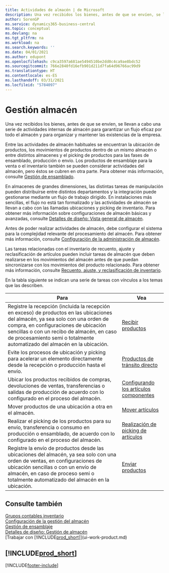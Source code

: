 ```yaml
---
title: Actividades de almacén | de Microsoft
description: Una vez recibidos los bienes, antes de que se envíen, se llevan a cabo una serie de actividades internas de almacén para garantizar un flujo eficaz por todo el almacén y para organizar y mantener las existencias de la empresa.
author: SorenGP
ms.service: dynamics365-business-central
ms.topic: conceptual
ms.devlang: na
ms.tgt_pltfrm: na
ms.workload: na
ms.search.keywords: ''
ms.date: 04/01/2021
ms.author: edupont
ms.openlocfilehash: c9ca3597a681ae5494510be2dd0c4ca9ae8bdc52
ms.sourcegitcommit: 766e2840fd16efb901d211d7fa64d96766ac99d9
ms.translationtype: HT
ms.contentlocale: es-ES
ms.lasthandoff: 03/31/2021
ms.locfileid: "5784097"
---
```

# <a name="warehouse-management"></a>Gestión almacén
Una vez recibidos los bienes, antes de que se envíen, se llevan a cabo una serie de actividades internas de almacén para garantizar un flujo eficaz por todo el almacén y para organizar y mantener las existencias de la empresa.

Entre las actividades de almacén habituales se encuentran la ubicación de productos, los movimientos de productos dentro de un mismo almacén o entre distintos almacenes y el picking de productos para las fases de ensamblado, producción o envío. Los productos de ensamblaje para la venta o el inventario también se pueden considerar actividades del almacén, pero éstos se cubren en otra parte. Para obtener más información, consulte [Gestión de ensamblado](assembly-assemble-items.md).  

En almacenes de grandes dimensiones, las distintas tareas de manipulación pueden distribuirse entre distintos departamentos y la integración puede gestionarse mediante un flujo de trabajo dirigido. En instalaciones más sencillas, el flujo no está tan formalizado y las actividades de almacén se llevan a cabo con las llamadas ubicaciones y picking de inventario. Para obtener más información sobre configuraciones de almacén básicas y avanzadas, consulte [Detalles de diseño: Vista general de almacén](design-details-warehouse-overview.md).

Antes de poder realizar actividades de almacén, debe configurar el sistema para la complejidad relevante del procesamiento del almacén. Para obtener más información, consulte [Configuración de la administración de almacén](warehouse-setup-warehouse.md).

Las tareas relacionadas con el inventario de recuento, ajuste y reclasificación de artículos pueden incluir tareas de almacén que deben realizarse en los movimientos del almacén antes de que puedan sincronizarse con los movimientos del producto relacionado. Para obtener más información, consulte [Recuento, ajuste, y reclasificación de inventario](inventory-how-count-adjust-reclassify.md).

 En la tabla siguiente se indican una serie de tareas con vínculos a los temas que las describen.   

|**Para**|**Vea**|  
|------------|-------------|  
|Registre la recepción (incluida la recepción en exceso) de productos en las ubicaciones del almacén, ya sea solo con una orden de compra, en configuraciones de ubicación sencillas o con un recibo de almacén, en caso de procesamiento semi o totalmente automatizado del almacén en la ubicación.|[Recibir productos](warehouse-how-receive-items.md)|
|Evite los procesos de ubicación y picking para acelerar un elemento directamente desde la recepción o producción hasta el envío.|[Productos de tránsito directo](warehouse-how-to-cross-dock-items.md)|    
|Ubicar los productos recibidos de compras, devoluciones de ventas, transferencias o salidas de producción de acuerdo con lo configurado en el proceso del almacén.|[Configurando los artículos componentes](warehouse-put-away-items.md)|
|Mover productos de una ubicación a otra en el almacén.|[Mover artículos](warehouse-move-items.md)|
|Realizar el picking de los productos para su envío, transferencia o consumo en producción o ensamblado, de acuerdo con lo configurado en el proceso del almacén.|[Realización de picking de artículos](warehouse-pick-items.md)|
|Registre la envío de productos desde las ubicaciones del almacén, ya sea solo con una orden de ventas, en configuraciones de ubicación sencillas o con un envío de almacén, en caso de proceso semi o totalmente automatizado del almacén en la ubicación.|[Enviar productos](warehouse-how-ship-items.md)|  

## <a name="see-also"></a>Consulte también  
[Grupos contables inventario](inventory-manage-inventory.md)  
[Configuración de la gestión del almacén](warehouse-setup-warehouse.md)     
[Gestión de ensamblaje](assembly-assemble-items.md)    
[Detalles de diseño: Gestión de almacén](design-details-warehouse-management.md)  
[Trabajar con [!INCLUDE[prod_short](includes/prod_short.md)]](ui-work-product.md)  

## [!INCLUDE[prod_short](includes/free_trial_md.md)]  


[!INCLUDE[footer-include](includes/footer-banner.md)]